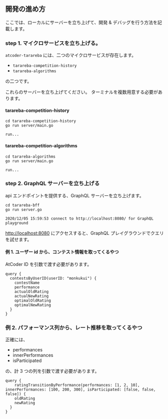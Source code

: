 ## 開発の進め方
ここでは、ローカルにサーバーを立ち上げて、開発 & デバッグを行う方法を記載します。

### step 1. マイクロサービスを立ち上げる。
`atcoder-tarareba` には、二つのマイクロサービスが存在します。

- `tarareba-competition-history`
- `tarareba-algorithms`

の二つです。

これらのサーバーを立ち上げてください。
ターミナルを複数用意する必要があります。

#### tarareba-competition-history
```
cd tarareba-competition-history
go run server/main.go
```
```
run...
```

#### tarareba-competition-algorithms
```
cd tarareba-algorithms
go run server/main.go
```
```
run...
```

### step 2. GraphQL サーバーを立ち上げる
api エンドポイントを提供する、GraphQL サーバーを立ち上げます。

```
cd tarareba-bff
go run server.go
```
```
2020/12/05 15:59:53 connect to http://localhost:8080/ for GraphQL playground
```

[http://localhost:8080](http://localhost:8080) にアクセスすると、GraphQL プレイグラウンドでクエリを試せます。

#### 例 1. ユーザー id から、コンテスト情報を取ってくるやつ

AtCoder ID を引数で渡す必要があります。

```
query {
  contestsByUserID(userID: "monkukui") {
    contestName
    performance
    actualOldRating
    actualNewRating
    optimalOldRating
    optimalNewRating
  }
}
```

### 例 2. パフォーマンス列から、レート推移を取ってくるやつ
正確には、

- performances
- innerPerformances
- isParticipated

の、計 3 つの列を引数で渡す必要があります。

```
query {
    ratingTransitionByPerformance(performances: [1, 2, 10], innerPerformances: [100, 200, 300], isParticipated: [false, false, false]) {
    oldRating
    newRating
  }  
}
```
